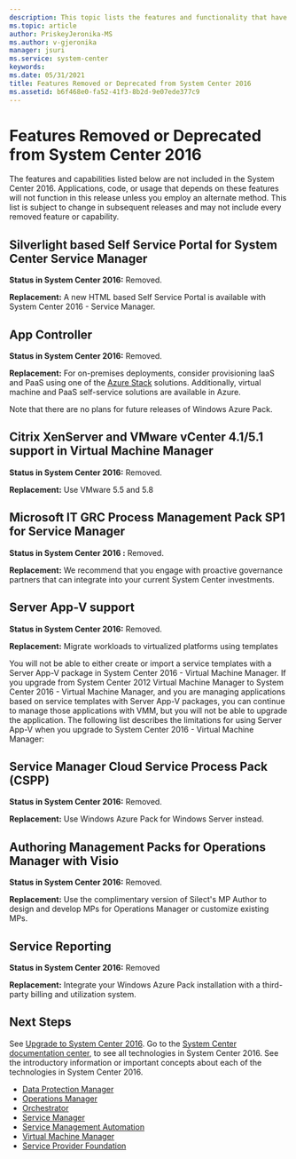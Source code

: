 ```yaml
---
description: This topic lists the features and functionality that have been removed or replaced in System Center 2016.
ms.topic: article
author: PriskeyJeronika-MS
ms.author: v-gjeronika
manager: jsuri
ms.service: system-center
keywords:
ms.date: 05/31/2021
title: Features Removed or Deprecated from System Center 2016
ms.assetid: b6f468e0-fa52-41f3-8b2d-9e07ede377c9
---
```


# Features Removed or Deprecated from System Center 2016

The features and capabilities  listed below  are not included in the System Center 2016. Applications, code, or usage that depends  on these features will not function in this release unless you employ an alternate method. This list is subject to change in subsequent releases and may not include every removed feature or capability.

## Silverlight based Self Service Portal for System Center Service Manager
**Status in System Center 2016:** Removed.

**Replacement:** A new HTML based Self Service Portal is available with System Center 2016 - Service Manager.

## App Controller
**Status in System Center 2016:** Removed.

**Replacement:** For on-premises deployments, consider provisioning IaaS and PaaS using one of the [Azure Stack](https://azure.microsoft.com/overview/azure-stack/) solutions. Additionally, virtual machine and PaaS self-service solutions are available in Azure.

Note that there are no plans for future releases of Windows Azure Pack.


## Citrix XenServer and VMware vCenter 4.1/5.1 support in Virtual Machine Manager
**Status in System Center 2016:** Removed.

**Replacement:** Use VMware 5.5 and 5.8

## Microsoft IT GRC Process Management Pack SP1 for Service Manager
**Status in System Center 2016 :** Removed.

**Replacement:** We recommend that you engage with proactive governance partners that can integrate into your current System Center investments.

## Server App-V support
**Status in System Center 2016:** Removed.

**Replacement:** Migrate workloads to virtualized platforms using templates

You will not be able to either create or import a service templates with a Server App-V package in System Center 2016 - Virtual Machine Manager.  If you upgrade from System Center 2012 Virtual Machine Manager to System Center 2016 - Virtual Machine Manager, and you are managing applications based on service templates with Server App-V packages, you can continue to manage those applications with VMM, but you will not be able to upgrade the application. The following list describes the limitations for using Server App-V when you upgrade to System Center 2016 - Virtual Machine Manager:

## Service Manager Cloud Service Process Pack (CSPP)
**Status in System Center 2016:** Removed.

**Replacement:** Use Windows Azure Pack for Windows Server instead.

## Authoring Management Packs for Operations Manager with Visio
**Status in System Center 2016:** Removed.

**Replacement:** Use the complimentary version of Silect's MP Author to design and develop MPs for Operations Manager or customize existing MPs.

## Service Reporting
**Status in System Center 2016:** Removed

**Replacement:** Integrate your Windows Azure Pack installation with a third-party billing and utilization system.


## Next Steps

See [Upgrade to System Center 2016](upgrade-to-system-center-2016.md).
Go to the [System Center documentation center](index.yml), to see all technologies in System Center 2016.
See the introductory information or important concepts about each of the technologies in System Center 2016.

* [Data Protection Manager](./dpm/dpm-overview.md)
* [Operations Manager](./scom/key-concepts.md)
* [Orchestrator](./orchestrator/learn-about-orchestrator.md)
* [Service Manager](./scsm/service-manager.md)
* [Service Management Automation](./sma/overview-of-service-management-automation.md)
* [Virtual Machine Manager](./vmm/overview.md)
* [Service Provider Foundation](./spf/overview.md)

